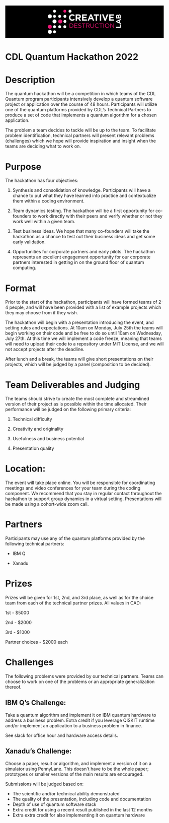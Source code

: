 ![CDL Quantum Hackathon 2021](CDL_logo_1.jpg)
# CDL Quantum Hackathon 2022

# Description

The quantum hackathon will be a competition in which teams of the CDL Quantum program participants intensively develop a quantum software project or application over the course of 48 hours. Participants will utilize one of the quantum platforms provided by CDL’s Technical Partners to produce a set of code that implements a quantum algorithm for a chosen application.

The problem a team decides to tackle will be up to the team. To facilitate problem identification, technical partners will present relevant problems (challenges) which we hope will provide inspiration and insight when the teams are deciding what to work on.  

# Purpose

The hackathon has four objectives:

  1. Synthesis and consolidation of knowledge. Participants will have a chance to put what they have learned into practice and contextualize them within a coding environment.

  2. Team dynamics testing. The hackathon will be a first opportunity for co-founders to work directly with their peers and verify whether or not they work well within a given team.

  3. Test business ideas. We hope that many co-founders will take the hackathon as a chance to test out their business ideas and get some early validation.

  4. Opportunities for corporate partners and early pilots. The hackathon represents an excellent engagement opportunity for our corporate partners interested in getting in on the ground floor of quantum computing.

# Format

Prior to the start of the hackathon, participants will have formed teams of 2-4 people, and will have been provided with a list of example projects which they may choose from if they wish.

The hackathon will begin with a presentation introducing the event, and setting rules and expectations. At 10am on Monday, July 25th the teams will begin working on their code and be free to do so until 10am on Wednesday, July 27th. At this time we will implement a code freeze, meaning that teams will need to upload their code to a repository under MIT License, and we will not accept projects after the deadline.

After lunch and a break, the teams will give short presentations on their projects, which will be judged by a panel (composition to be decided). 

# Team Deliverables and Judging

The teams should strive to create the most complete and streamlined version of their project as is possible within the time allocated. Their performance will be judged on the following primary criteria:

1) Technical difficulty

2) Creativity and originality

3) Usefulness and business potential

4) Presentation quality

# Location: 

The event will take place online. You will be responsible for coordinating meetings and video conferences for your team during the coding component. We recommend that you stay in regular contact throughout the hackathon to support group dynamics in a virtual setting. Presentations will be made using a cohort-wide zoom call.

# Partners 

Participants may use any of the quantum platforms provided by the following technical partners:

- IBM Q

- Xanadu

# Prizes

Prizes will be given for 1st, 2nd, and 3rd place, as well as for the choice team from each of the technical partner prizes. All values in CAD:

1st - $5000

2nd - $2000

3rd - $1000

Partner choices - $2000 each

# Challenges
The following problems were provided by our technical partners. Teams can choose to work on one of the problems or an appropriate generalization thereof.

## IBM Q’s Challenge:

Take a quantum algorithm and implement it on IBM quantum hardware to address a business problem. Extra credit if you leverage QISKIT runtime and/or implement an application to a business problem in finance.

See slack for office hour and hardware access details.

## Xanadu’s Challenge:

Choose a paper, result or algorithm, and implement a version of it on a simulator using PennyLane. This doesn't have to be the whole paper; prototypes or smaller versions of the main results are encouraged. 

Submissions will be judged based on:
- The scientific and/or technical ability demonstrated
- The quality of the presentation, including code and documentation
- Depth of use of quantum software stack
- Extra credit for using a recent result published in the last 12 months
- Extra extra credit for also implementing it on quantum hardware
